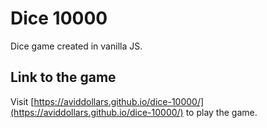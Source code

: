 # Dice 10000

Dice game created in vanilla JS.

## Link to the game
Visit [https://aviddollars.github.io/dice-10000/](https://aviddollars.github.io/dice-10000/) to play the game.
